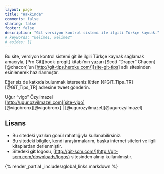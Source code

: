 ```yaml
---
layout: page
title: "Hakkında"
comments: false
sharing: false
footer: false
description: "Git versiyon kontrol sistemi ile ilgili Türkçe kaynak."
# keywords: "kelime1, kelime2"
# asides: []
---
```

Bu site, versiyon kontrol sistemi git ile ilgili Türkçe kaynak sağlamak
amacıyla, [Pro Git][book-progit] kitabı’nın yazarı [Scott “Draper” Chacon][@chacon]‘un
[http://git-tips.heroku.com/][site-git-tips] adlı sitesinden esinlenerek hazırlanmıştır.

Eğer siz de katkıda bulunmak isterseniz lütfen [@GiT_Tips_TR][@GiT_Tips_TR]
adresine tweet gönderin.

Uğur “vigo” Özyılmazel  
[http://ugur.ozyilmazel.com][site-vigo]  
[@vigobronx][@vigobronx] | [@ugurozyilmazel][@ugurozyilmazel]


## Lisans

- Bu sitedeki yazıları gönül rahatlığıyla kullanabilirsiniz.
- Bu sitedeki bilgiler, kendi araştırmalarım, başka internet siteleri ve
ilgili kitaplardan derlenmiştir.
- Sitedeki **git** logosu, [http://git-scm.com/](http://git-scm.com/downloads/logos)
sitesinden alınıp kullanılmıştır.

{% render_partial _includes/global_links.markdown %}